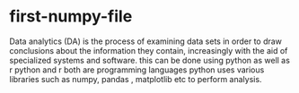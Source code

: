 # first-numpy-file
Data analytics (DA) is the process of examining data sets in order to draw conclusions about the information they contain, 
increasingly with the aid of specialized systems and software. 
this can be done using python as well as r
python and r both are programming languages
python uses various libraries such as numpy, pandas , matplotlib etc to perform analysis.
